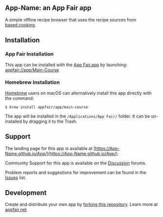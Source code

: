 ## App-Name: an App Fair app

A simple offline recipe browser that uses the recipe sources from
[based.cooking](https://github.com/LukeSmithxyz/based.cooking).

## Installation

### App Fair Installation

This app can be installed with the [App Fair.app](https://www.appfair.net)
by launching: [appfair://app/Main-Course](appfair://app/Main-Course)

### Homebrew Installation

[Homebrew](https://brew.sh/) users on macOS can alternatively
install this app directly with the command:

```shell
$ brew install appfair/app/main-course
```

The app will be installed in the `/Applications/App Fair/` folder.
It can be un-installed by dragging it to the Trash.

## Support

The landing page for this app is available at
[https://App-Name.github.io/App/](https://App-Name.github.io/App/).

Community Support for this app is available on the
[Discussion](../../discussions) forums.

Problem reports and suggestions for improvement can be found in the
[Issues](../../issues) list.

## Development

Create and distribute your own app by
[forking this repository](../../fork).
Learn more at [appfair.net](https://appfair.net).
